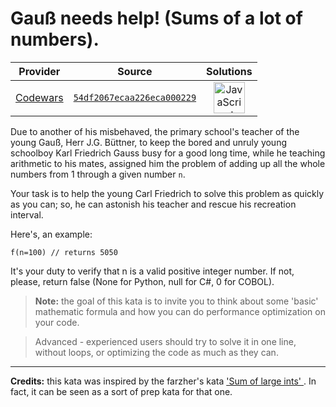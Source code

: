 [_metadata_:generated]: - "true"

# Gauß needs help! (Sums of a lot of numbers).

<!-- INFO TABLE BEGIN -->

| Provider                                        | Source                                                                               | Solutions                                                                                                                                                    |
| :---------------------------------------------: | :----------------------------------------------------------------------------------: | :----------------------------------------------------------------------------------------------------------------------------------------------------------: |
| [Codewars](../../../docs/providers/Codewars.md) | [`54df2067ecaa226eca000229`](https://www.codewars.com/kata/54df2067ecaa226eca000229) | [<img src="https://res.cloudinary.com/rascaltwo/image/upload/v1631924076/javascript_ehszr7.svg" alt="JavaScript" title="JavaScript" width="50" />](solve.js) |

<!-- INFO TABLE END -->

Due to another of his misbehaved, 
the primary school's teacher of the young Gauß,  Herr J.G. Büttner, to keep the bored and unruly young schoolboy Karl Friedrich Gauss busy for a good long time, while he teaching arithmetic to his mates,
assigned him the problem of adding up all the whole numbers from 1 through a given number `n`.

Your task is to help the young Carl Friedrich to solve this problem as quickly as you can; so, he can astonish his teacher and rescue his recreation interval.

Here's, an example:

```
f(n=100) // returns 5050 
```

It's your duty to verify that n is a valid positive integer number. If not, please, return false (None for Python, null for C#, 0 for COBOL).

> **Note:** the goal of this kata is to invite you to think about some 'basic' mathematic formula and how you can do performance optimization on your code. 

> Advanced - experienced users should try to solve it in one line, without loops, or optimizing the code as much as they can.

-----

**Credits:** this kata was inspired by the farzher's kata <a href="http://www.codewars.com/kata/54c2fc0552791928c9000517">'Sum of large ints' </a>. In fact, it can be seen as a sort of prep kata for that one. 

